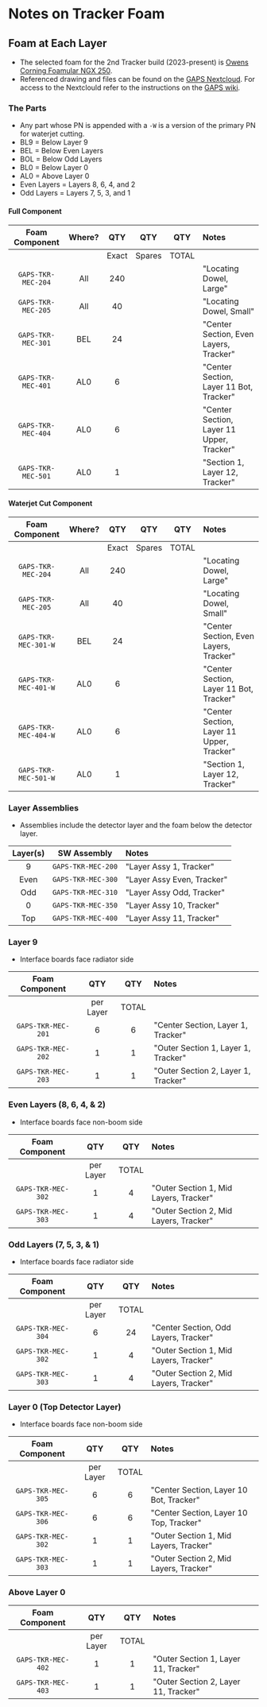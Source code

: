 # Notes on Tracker Foam

## Foam at Each Layer

- The selected foam for the 2nd Tracker build (2023-present) is
  [Owens Corning Foamular NGX 250](https://dcpd6wotaa0mb.cloudfront.net/mdms/dms/EIS/43522/43522-FOAMULAR-250-XPS-Insulation-Product-Data-Sheet.pdf?v=1664703006000).
- Referenced drawing and files can be found on the
  [GAPS Nextcloud](https://gaps1.astro.ucla.edu/nextcloud/index.php/f/7163).
  For access to the Nextclould refer to the instructions on the
  [GAPS wiki](https://gaps1.astro.ucla.edu/wiki/gaps/index.php?title=Nextcloud).

### The Parts

- Any part whose PN is appended with a `-W` is a version of the primary
  PN for waterjet cutting.
- BL9 = Below Layer 9
- BEL = Below Even Layers
- BOL = Below Odd Layers
- BL0 = Below Layer 0
- AL0 = Above Layer 0
- Even Layers = Layers 8, 6, 4, and 2
- Odd Layers = Layers 7, 5, 3, and 1

#### Full Component

|   Foam Component   | Where? |  QTY  |  QTY   |  QTY  | Notes                                     |
|:------------------:|:------:|:-----:|:------:|:-----:|:------------------------------------------|
|                    |        | Exact | Spares | TOTAL |                                           |
| `GAPS-TKR-MEC-204` |  All   |  240  |        |       | "Locating Dowel, Large"                   |
| `GAPS-TKR-MEC-205` |  All   |  40   |        |       | "Locating Dowel, Small"                   |
| `GAPS-TKR-MEC-301` |  BEL   |  24   |        |       | "Center Section, Even Layers, Tracker"    |
| `GAPS-TKR-MEC-401` |  AL0   |   6   |        |       | "Center Section, Layer 11 Bot, Tracker"   |
| `GAPS-TKR-MEC-404` |  AL0   |   6   |        |       | "Center Section, Layer 11 Upper, Tracker" |
| `GAPS-TKR-MEC-501` |  AL0   |   1   |        |       | "Section 1, Layer 12, Tracker"            |

#### Waterjet Cut Component

|    Foam Component    | Where? |  QTY  |  QTY   |  QTY  | Notes                                     |
|:--------------------:|:------:|:-----:|:------:|:-----:|:------------------------------------------|
|                      |        | Exact | Spares | TOTAL |                                           |
|  `GAPS-TKR-MEC-204`  |  All   |  240  |        |       | "Locating Dowel, Large"                   |
|  `GAPS-TKR-MEC-205`  |  All   |  40   |        |       | "Locating Dowel, Small"                   |
| `GAPS-TKR-MEC-301-W` |  BEL   |  24   |        |       | "Center Section, Even Layers, Tracker"    |
| `GAPS-TKR-MEC-401-W` |  AL0   |   6   |        |       | "Center Section, Layer 11 Bot, Tracker"   |
| `GAPS-TKR-MEC-404-W` |  AL0   |   6   |        |       | "Center Section, Layer 11 Upper, Tracker" |
| `GAPS-TKR-MEC-501-W` |  AL0   |   1   |        |       | "Section 1, Layer 12, Tracker"            |

### Layer Assemblies

- Assemblies include the detector layer and the foam below the detector
  layer.

| Layer(s) |    SW Assembly     | Notes                      |
|:--------:|:------------------:|:---------------------------|
|    9     | `GAPS-TKR-MEC-200` | "Layer Assy 1, Tracker"    |
|   Even   | `GAPS-TKR-MEC-300` | "Layer Assy Even, Tracker" |
|   Odd    | `GAPS-TKR-MEC-310` | "Layer Assy Odd, Tracker"  |
|    0     | `GAPS-TKR-MEC-350` | "Layer Assy 10, Tracker"   |
|   Top    | `GAPS-TKR-MEC-400` | "Layer Assy 11, Tracker"   |

### Layer 9

- Interface boards face radiator side

|   Foam Component   |    QTY    |  QTY  | Notes                               |
|:------------------:|:---------:|:-----:|:------------------------------------|
|                    | per Layer | TOTAL |                                     |
| `GAPS-TKR-MEC-201` |     6     |   6   | "Center Section, Layer 1, Tracker"  |
| `GAPS-TKR-MEC-202` |     1     |   1   | "Outer Section 1, Layer 1, Tracker" |
| `GAPS-TKR-MEC-203` |     1     |   1   | "Outer Section 2, Layer 1, Tracker" |


### Even Layers (8, 6, 4, & 2)

- Interface boards face non-boom side

|   Foam Component   |    QTY    |  QTY  | Notes                                  |
|:------------------:|:---------:|:-----:|:---------------------------------------|
|                    | per Layer | TOTAL |                                        |
| `GAPS-TKR-MEC-302` |     1     |   4   | "Outer Section 1, Mid Layers, Tracker" |
| `GAPS-TKR-MEC-303` |     1     |   4   | "Outer Section 2, Mid Layers, Tracker" |


### Odd Layers (7, 5, 3, & 1)

- Interface boards face radiator side

|   Foam Component   |    QTY    |  QTY  | Notes                                  |
|:------------------:|:---------:|:-----:|:---------------------------------------|
|                    | per Layer | TOTAL |                                        |
| `GAPS-TKR-MEC-304` |     6     |  24   | "Center Section, Odd Layers, Tracker"  |
| `GAPS-TKR-MEC-302` |     1     |   4   | "Outer Section 1, Mid Layers, Tracker" |
| `GAPS-TKR-MEC-303` |     1     |   4   | "Outer Section 2, Mid Layers, Tracker" |


### Layer 0 (Top Detector Layer)

- Interface boards face non-boom side

|   Foam Component   |    QTY    |  QTY  | Notes                                   |
|:------------------:|:---------:|:-----:|:----------------------------------------|
|                    | per Layer | TOTAL |                                         |
| `GAPS-TKR-MEC-305` |     6     |   6   | "Center Section, Layer 10 Bot, Tracker" |
| `GAPS-TKR-MEC-306` |     6     |   6   | "Center Section, Layer 10 Top, Tracker" |
| `GAPS-TKR-MEC-302` |     1     |   1   | "Outer Section 1, Mid Layers, Tracker"  |
| `GAPS-TKR-MEC-303` |     1     |   1   | "Outer Section 2, Mid Layers, Tracker"  |


### Above Layer 0


|   Foam Component   |    QTY    |  QTY  | Notes                                     |
|:------------------:|:---------:|:-----:|:------------------------------------------|
|                    | per Layer | TOTAL |                                           |
| `GAPS-TKR-MEC-402` |     1     |   1   | "Outer Section 1, Layer 11, Tracker"      |
| `GAPS-TKR-MEC-403` |     1     |   1   | "Outer Section 2, Layer 11, Tracker"      |

